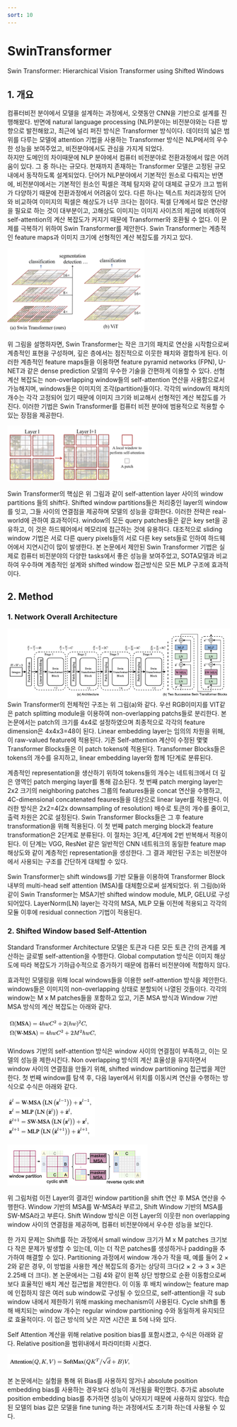 ```yaml
---
sort: 10
---
```


# SwinTransformer  
Swin Transformer: Hierarchical Vision Transformer using Shifted Windows  

## 1. 개요  
컴퓨터비전 분야에서 모델을 설계하는 과정에서, 오랫동안 CNN을 기반으로 설계를 진행해왔다. 반면에 natural language processing (NLP)분야는 비전분야와는 다른 방향으로 발전해왔고, 최근에 널리 퍼진 방식은 Transformer 방식이다. 데이터의 넓은 범위를 다루는 모델에 attention 기법을 사용하는 Transformer 방식은 NLP에서의 우수한 성능을 보여주었고, 비전분야에서도 관심을 가지게 되었다.  
하지만 도메인의 차이때문에 NLP 분야에서 컴퓨터 비전분야로 전환과정에서 많은 어려움이 있다. 그 중 하나는 규모다. 현재까지 존재하는 Transformer 모델은 고정된 규모내에서 동작하도록 설계되었다. 단어가 NLP분야에서 기본적인 원소로 다뤄지는 반면에, 비전분야에서는 기본적인 원소인 픽셀은 객체 탐지와 같이 대체로 규모가 크고 범위가 다양하기 때문에 전환과정에서 어려움이 있다. 다른 하나는 텍스트 처리과정의 단어와 비교하여 이미지의 픽셀은 해상도가 너무 크다는 점이다. 픽셀 단계에서 많은 연산량을 필요로 하는 것이 대부분이고, 고해상도 이미지는 이미지 사이즈의 제곱에 비례하여 self-attention의 계산 복잡도가 커지기 때문에 Transformer와 호환될 수 없다. 이 문제를 극복하기 위하여 Swin Transformer를 제안한다. Swin Transformer는 계층적인 feature maps과 이미지 크기에 선형적인 계산 복잡도를 가지고 있다.  

![SwinTransformer Architecture](../../static/SwinTransformer/SwinTransformer_architecture.png)  

위 그림을 설명하자면, Swin Transformer는 작은 크기의 패치로 연산을 시작함으로써 계층적인 표현을 구성하며, 깊은 층에서는 점진적으로 이웃한 패치와 결합하게 된다. 이러한 계층적인 feature maps들을 이용하면 feature pyramid networks (FPN), U-NET과 같은 dense prediction 모델의 우수한 기술을 간편하게 이용할 수 있다. 선형 계산 복잡도는 non-overlapping window들의 self-attention 연산을 사용함으로서 가능해지며, windows들은 이미지의 조각(partition)들이다. 각각의 window의 패치의 개수는 각각 고정되어 있기 때문에 이미지 크기와 비교해서 선형적인 계산 복잡도를 가진다. 이러한 기법은 Swin Transformer를 컴퓨터 비전 분야에 범용적으로 적용할 수 있는 장점을 제공한다.  

![SwinTransformer Shift Windows](../../static/SwinTransformer/SwinTransformer_shift_window.png)  

Swin Transformer의 핵심은 위 그림과 같이 self-attention layer 사이의 window partitions 들의 shift다. Shifted window partitions들은 처리중인 layer의 window를 잇고, 그들 사이의 연결점을 제공하며 모델의 성능을 강화한다. 이러한 전략은 real-world에 관하여 효과적이다. window의 모든 query patches들은 같은 key set을 공유하고, 이 것은 하드웨어에서 메모리에 접근하는 것에 유용하다. 대조적으로 sliding window 기법은 서로 다른 query pixels들의 서로 다른 key sets들로 인하여 하드웨어에서 지연시간이 많이 발생한다. 본 논문에서 제안된 Swin Transformer 기법은 실제로 컴퓨터 비전분야의 다양한 tasks에서 좋은 성능을 보여주었고, SOTA모델과 비교하여 우수하며 계층적인 설계와 shifted window 접근방식은 모든 MLP 구조에 효과적이다.  

## 2. Method  
### 1. Network Overall Architecture  
![SwinTransformer Overall Architecture](../../static/SwinTransformer/SwinTransformer_overall_architecture.png)  
Swin Transformer의 전체적인 구조는 위 그림(a)와 같다. 우선 RGB이미지를 VIT같은 patch splitting module을 이용하여 non-overlapping patchs들로 분리한다. 본 논문에서는 patch의 크기를 4x4로 설정하였으며 최종적으로 각각의 feature dimension은 4x4x3=48이 된다. Linear embedding layer는 임의의 차원을 위해, 이 raw-valued feature에 적용된다. 기존 Self-attention 계산이 수정된 몇몇 Transformer Blocks들은 이 patch tokens에 적용된다. Transformer Blocks들은 tokens의 개수를 유지하고, linear embedding layer와 함께 1단계로 분류된다.  

계층적인 representation을 생산하기 위하여 tokens들의 개수는 네트워크에서 더 깊은 영역인 patch merging layer를 통해 감소된다. 첫 번째 patch merging layer는 2x2 크기의 neighboring patches 그룹의 features들을 concat 연산을 수행하고, 4C-dimensional concatenated feaures들을 대상으로 linear layer를 적용한다. 이러한 방식은 2x2=4(2x downsampling of resolution) 배수로 토큰의 개수를 줄이고, 출력 차원은 2C로 설정된다. Swin Transformer Blocks들은 그 후 feature transformation을 위해 적용된다. 이 첫 번째 patch merging block과 feature transformation은 2단계로 분류된다. 이 절차는 3단계, 4단계에 2번 반복해서 적용이 된다. 이 단계는 VGG, ResNet 같은 일반적인 CNN 네트워크의 동일한 feature map 해상도와 같이 계층적인 representation을 생성한다. 그 결과 제안된 구조는 비전분야에서 사용되는 구조를 간단하게 대체할 수 있다.  

Swin Transformer는 shift windows를 기반 모듈을 이용하여 Transformer Block 내부의 multi-head self attention (MSA)를 대체함으로써 설계되었다. 위 그림(b)와 같이 Swin Transformer는 MSA기반 shifted window module, MLP, GELU로 구성되어있다. LayerNorm(LN) layer는 각각의 MSA, MLP 모듈 이전에 적용되고 각각의 모듈 이후에 residual connection 기법이 적용된다.  

### 2. Shifted Window based Self-Attention  
Standard Transformer Architecture 모델은 토큰과 다른 모든 토큰 간의 관계를 계산하는 글로벌 self-attention을 수행한다. Global computation 방식은 이미지 해상도에 따라 복잡도가 기하급수적으로 증가하기 때문에 컴퓨터 비전분야에 적합하지 않다.  

효과적인 모델링을 위해 local windows들을 이용한 self-attention 방식을 제안한다. windows들은 이미지의 non-overlapping 상태로 분할되어 나열된 것들이다. 각각의 window는 M x M patches들을 포함하고 있고, 기존 MSA 방식과 Window 기반 MSA 방식의 계산 복잡도는 아래와 같다.  

![Math001](../../static/SwinTransformer/SwinTransformer_math001.png)  

Windows 기반의 self-attention 방식은 window 사이의 연결점이 부족하고, 이는 모델의 성능을 제한시킨다. Non overlapping 방식의 계산 효율성을 유지하면서 window 사이의 연결점을 만들기 위해, shifted window partitioning 접근법을 제안한다. 첫 번째 window를 탐색 후, 다음 layer에서 위치를 이동시켜 연산을 수행하는 방식으로 수식은 아래와 같다.  

![Math002](../../static/SwinTransformer/SwinTransformer_math002.png)  

![Shifted Windows](../../static/SwinTransformer/SwinTransformer_shifted_window.png)  

위 그림처럼 이전 Layer의 결과인 window partition을 shift 연산 후 MSA 연산을 수행한다. Window 기반의 MSA를 W-MSA라 부르고, Shift Window 기반의 MSA를 SW-MSA라고 부른다. Shift Window 방식은 이전 Layer의 이웃한 non overlapping window 사이의 연결점을 제공하며, 컴퓨터 비전분야에서 우수한 성능을 보인다.  

한 가지 문제는 Shift를 하는 과정에서 small window 크기가 M x M patches 크기보다 작은 문제가 발생할 수 있는데, 이는 더 작은 patches를 생성하거나 padding을 추가하여 해결할 수 있다. Partitioning 과정에서 window 개수가 작을 때, 예를 들어 2 × 2와 같은 경우, 이 방법을 사용한 계산 복잡도의 증가는 상당히 크다(2 × 2 → 3 × 3은 2.25배 더 크다). 본 논문에서는 그림 4와 같이 왼쪽 상단 방향으로 순환 이동함으로써 보다 효율적인 배치 계산 접근법을 제안한다. 이 이동 후 배치 window는 feature map에 인접하지 않은 여러 sub window로 구성될 수 있으므로, self-attention을 각 sub window 내에서 제한하기 위해 masking mechanism이 사용된다. Cycle shift를 통해 배치되는 window 개수는 regular window partitioning 수와 동일하게 유지되므로 효율적이다. 이 접근 방식의 낮은 지연 시간은 표 5에 나와 있다.  

Self Attention 계산을 위해 relative position bias를 포함시켰고, 수식은 아래와 같다. Relative position을 범위내에서 파라미터화 시켰다.  

![Math003](../../static/SwinTransformer/SwinTransformer_math003.png)  

본 논문에서는 실험을 통해 위 Bias를 사용하지 않거나 absolute position embedding bias를 사용하는 경우보다 성능이 개선됨을 확인했다. 추가로 absolute position embedding bias를 추가하면 성능이 낮아지기 때문에 사용하지 않았다. 학습된 모델의 bias 값은 모델을 fine tuning 하는 과정에서도 초기화 하는데 사용될 수 있다.